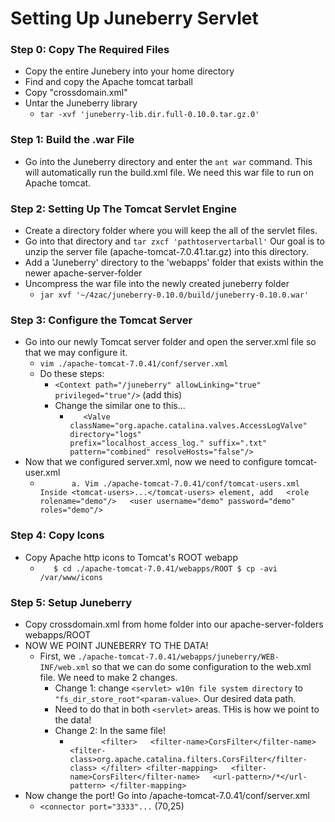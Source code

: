 
# Setting Up Juneberry Servlet

### Step 0: Copy The Required Files
- Copy the entire Junebery into your home directory
- Find and copy the Apache tomcat tarball
- Copy "crossdomain.xml"
- Untar the Juneberry library
  - `tar -xvf 'juneberry-lib.dir.full-0.10.0.tar.gz.0'`

### Step 1: Build the .war File
- Go into the Juneberry directory and enter the `ant war` command. This will automatically run the build.xml file. We need this war file to run on Apache tomcat.

### Step 2: Setting Up The Tomcat Servlet Engine
- Create a directory folder where you will keep the all of the servlet files.
- Go into that directory and `tar zxcf 'pathtoservertarball'` Our goal is to unzip the server file (apache-tomcat-7.0.41.tar.gz) into this directory.
- Add a 'Juneberry' directory to the 'webapps' folder that exists within the newer apache-server-folder
- Uncompress the war file into the newly created juneberry folder
  - `jar xvf '~/4zac/juneberry-0.10.0/build/juneberry-0.10.0.war'`

### Step 3: Configure the Tomcat Server
- Go into our newly Tomcat server folder and open the server.xml file so that we may configure it.
  - `vim ./apache-tomcat-7.0.41/conf/server.xml`
  - Do these steps:
    - `<Context path="/juneberry" allowLinking="true" privileged="true"/>` (add this)
    - Change the similar one to this...
      - `	<Valve className="org.apache.catalina.valves.AccessLogValve" directory="logs"
	               prefix="localhost_access_log." suffix=".txt" pattern="combined" resolveHosts="false"/>`
- Now that we configured server.xml, now we need to configure tomcat-user.xml
  - `		a. Vim ./apache-tomcat-7.0.41/conf/tomcat-users.xml
		Inside <tomcat-users>...</tomcat-users> element, add
		  <role rolename="demo"/>
  <user username="demo" password="demo" roles="demo"/>`

### Step 4: Copy Icons
- Copy Apache http icons to Tomcat's ROOT webapp
  - `	$ cd ./apache-tomcat-7.0.41/webapps/ROOT
$ cp -avi /var/www/icons`

### Step 5: Setup Juneberry
- Copy crossdomain.xml from home folder into our apache-server-folders webapps/ROOT
- NOW WE POINT JUNEBERRY TO THE DATA!
  - First, we `./apache-tomcat-7.0.41/webapps/juneberry/WEB-INF/web.xml` so that we can do some configuration to the web.xml file. We need to make 2 changes.
    - Change 1: change `<servlet> w10n file system directory` to `"fs_dir_store_root"<param-value>`. Our desired data path.
    - Need to do that in both `<servlet>` areas. THis is how we point to the data!
    - Change 2: In the same file!
      - `		<filter>
		  <filter-name>CorsFilter</filter-name>
		  <filter-class>org.apache.catalina.filters.CorsFilter</filter-class>
		</filter>
		<filter-mapping>
		  <filter-name>CorsFilter</filter-name>
		  <url-pattern>/*</url-pattern>
</filter-mapping>`
- Now change the port! Go into /apache-tomcat-7.0.41/conf/server.xml
  - `<connector port="3333"...` (70,25)
